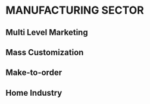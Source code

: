 # MANUFACTURING SECTOR

## Multi Level Marketing

## Mass Customization

## Make-to-order

## Home Industry